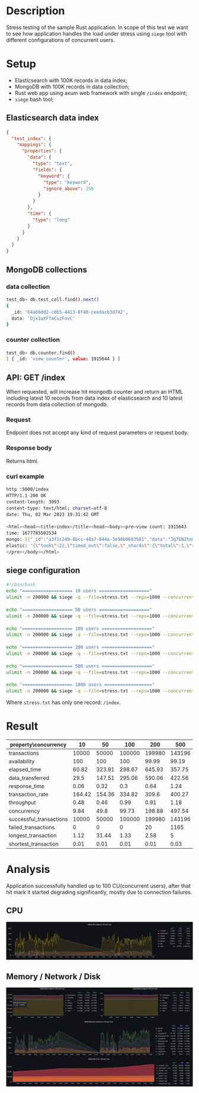 # Description

Stress testing of the sample Rust application.
In scope of this test we want to see how application 
handles the load under stress using `siege` tool with different configurations of concurrent users.

# Setup

* Elasticsearch with 100K records in data index;
* MongoDB with 100K records in data collection;
* Rust web app using axum web framework with single `/index` endpoint;
* `siege` bash tool;

## Elasticsearch data index
```json
{
  "test_index": {
    "mappings": {
      "properties": {
        "data": {
          "type": "text",
          "fields": {
            "keyword": {
              "type": "keyword",
              "ignore_above": 256
            }
          }
        },
        "time": {
          "type": "long"
        }
      }
    }
  }
}
```

## MongoDB collections

### data collection
```bash
test_db> db.test_coll.find().next()
{
  _id: '64a66dd2-c0b5-4413-8f40-ceedacb3d742',
  data: 'Djx1wXF7mCuzFovC'
}
```

### counter collection
```bash
test_db> db.counter.find()
[ { _id: 'view_counter', value: 1915644 } ]
```


## API: GET /index

When requested, will increase hit mongodb counter and return an HTML including latest 10 records from data index of elasticsearch and 10 latest records from data collection of mongodb.

### Request

Endpoint does not accept any kind of request parameters or request body.

### Response body

Returns html.

### curl example

```bash
http :5000/index
HTTP/1.1 200 OK
content-length: 3093
content-type: text/html; charset=utf-8
date: Thu, 02 Mar 2023 19:31:42 GMT

<html><head><title>index</title><head><body><pre>view count: 1915643
time: 1677785502534
mongo: [{"_id":"a3f1c249-8bcc-48a7-844a-3e98b0603581","data":"Jq7ENZtnmLhQqNhv"},{"_id":"fcc30c4e-4d12-42b1-9d6e-d3a006a2eb7c","data":"ceIHqVhpDsiLJpyh"},{"_id":"2413597b-8ad2-4623-9ede-7ac1ae41ab84","data":"4xvFIJQPv5KgNoCu"},{"_id":"a300d49a-98ec-450c-86cb-9fb769e8a148","data":"xA43ShsYjegKKeho"},{"_id":"f4e832b7-eda3-47c3-bc27-f6b93f13c280","data":"coaMHAgVj6WsvLQh"},{"_id":"db59b7a2-aeff-4be7-9491-53eb6af886a6","data":"NpSiVtxwn3AsOdXK"},{"_id":"14e194bb-532a-4928-958a-d645cdffd1f1","data":"N1YXTu9j7mqyZ9J5"},{"_id":"b0028a8a-23d0-49a8-807b-33c18b73fcda","data":"fu5g9XY5Ef0ZioVV"},{"_id":"837fe72b-0f4c-461f-bf7a-00b745269bc0","data":"cuHpdnuJWJ1Aew0N"},{"_id":"0f2b7aaa-fafb-4d4c-bc1b-5b0c974868c5","data":"EBX6Ba3osX8GDWU2"}]
elastic: "{\"took\":22,\"timed_out\":false,\"_shards\":{\"total\":1,\"successful\":1,\"skipped\":0,\"failed\":0},\"hits\":{\"total\":{\"value\":10000,\"relation\":\"gte\"},\"max_score\":null,\"hits\":[{\"_index\":\"test_index\",\"_type\":\"_doc\",\"_id\":\"22eacd44-1f20-4a46-98af-f32826aed2ba\",\"_score\":null,\"_source\":{\"data\":\"S5oIf5NytTCEShNh\",\"time\":1677744820519},\"sort\":[1677744820519]},{\"_index\":\"test_index\",\"_type\":\"_doc\",\"_id\":\"41ff8c3c-15d7-425e-bcde-c2747ea4aff3\",\"_score\":null,\"_source\":{\"data\":\"fnE6Uz9rQ47IvU9n\",\"time\":1677744819918},\"sort\":[1677744819918]},{\"_index\":\"test_index\",\"_type\":\"_doc\",\"_id\":\"9cfe6bd3-4314-44f0-a7cd-8d187e9bb06f\",\"_score\":null,\"_source\":{\"data\":\"ppdQYMwx5sj4GYF0\",\"time\":1677744819881},\"sort\":[1677744819881]},{\"_index\":\"test_index\",\"_type\":\"_doc\",\"_id\":\"07374b1a-46ea-4faa-b104-bf6e59834ad0\",\"_score\":null,\"_source\":{\"data\":\"plCodRoAW0WkNdWE\",\"time\":1677744819854},\"sort\":[1677744819854]},{\"_index\":\"test_index\",\"_type\":\"_doc\",\"_id\":\"01f15713-df1b-4f4f-919b-94271f298977\",\"_score\":null,\"_source\":{\"data\":\"JE6zDqHnXoQ2jSMc\",\"time\":1677744819833},\"sort\":[1677744819833]},{\"_index\":\"test_index\",\"_type\":\"_doc\",\"_id\":\"82b8c031-b43d-4237-9fb7-1df4057d05ba\",\"_score\":null,\"_source\":{\"data\":\"y64OCk2uN83bK586\",\"time\":1677744819746},\"sort\":[1677744819746]},{\"_index\":\"test_index\",\"_type\":\"_doc\",\"_id\":\"13cf53f1-e54b-4d32-ac5c-30b8808af1b0\",\"_score\":null,\"_source\":{\"data\":\"NN5vwbysos2XFFIk\",\"time\":1677744819745},\"sort\":[1677744819745]},{\"_index\":\"test_index\",\"_type\":\"_doc\",\"_id\":\"4eb1d0b2-5082-4f3b-b709-b4c5b8435fdf\",\"_score\":null,\"_source\":{\"data\":\"y0cLcDWgvTjbAu4x\",\"time\":1677744819716},\"sort\":[1677744819716]},{\"_index\":\"test_index\",\"_type\":\"_doc\",\"_id\":\"1ed5b4c9-1cca-4827-924e-87ead7bcdb72\",\"_score\":null,\"_source\":{\"data\":\"8O72YSDJkJAmW6AB\",\"time\":1677744819639},\"sort\":[1677744819639]},{\"_index\":\"test_index\",\"_type\":\"_doc\",\"_id\":\"510e68c0-1f80-428f-8b5e-f82590063662\",\"_score\":null,\"_source\":{\"data\":\"5d8xNuDdwUJ5d8pD\",\"time\":1677744819594},\"sort\":[1677744819594]}]}}"
</pre></body></html>
```

## siege configuration

```bash
#!/bin/bash
echo "=================== 10 users ==================="
ulimit -n 200000 && siege -q --file=stress.txt --reps=1000 --concurrent=10 --benchmark --json-output --quiet --log

echo "=================== 50 users ==================="
ulimit -n 200000 && siege -q --file=stress.txt --reps=1000 --concurrent=50 --benchmark --json-output --quiet --log

echo "=================== 100 users ==================="
ulimit -n 200000 && siege -q --file=stress.txt --reps=1000 --concurrent=100 --benchmark --json-output --quiet --log

echo "=================== 200 users ==================="
ulimit -n 200000 && siege -q --file=stress.txt --reps=1000 --concurrent=200 --benchmark --json-output --quiet --log

echo "=================== 500 users ==================="
ulimit -n 200000 && siege -q --file=stress.txt --reps=1000 --concurrent=500 --benchmark --json-output --quiet --log

echo "=================== 1000 users =================="
ulimit -n 200000 && siege -q --file=stress.txt --reps=1000 --concurrent=1000 --benchmark --json-output --quiet --log
```

Where `stress.txt` has only one record: `/index`.

# Result

| property\concurrency      | 10       | 50       | 100      | 200      | 500      | 1000     |
  |---------------------------|----------|----------|----------|----------|----------|----------|
|  transactions             | 10000    | 50000    | 100000   | 199980   | 143196   | 33995    |
|  availability             | 100      | 100      | 100      |  99.99   |  99.19   |  96.58   |
|  elapsed_time             |  60.82   |  323.91  |  298.67  |  645.93  |  357.75  |  93.17   |
|  data_transferred         |  29.5    |  147.51  |  295.06  |  590.06  |  422.56  |  100.34  |
|  response_time            |  0.06    |  0.32    |  0.3     |  0.64    |  1.24    |  2.69    |
|  transaction_rate         |  164.42  |  154.36  |  334.82  |  309.6   |  400.27  |  364.87  |
|  throughput               |  0.48    |  0.46    |  0.99    |  0.91    |  1.18    |  1.08    |
|  concurrency              |  9.84    |  49.8    |  99.73   |  198.88  |  497.54  |  983.25  |
|  successful_transactions  | 10000    | 50000    | 100000   | 199980   | 143196   | 33995    |
|  failed_transactions      | 0        | 0        | 0        | 20       | 1165     | 1203     |
|  longest_transaction      |  1.12    |  31.44   |  1.33    |  2.58    | 5        |  7.46    |
|  shortest_transaction     |  0.01    |  0.01    |  0.01    |  0.01    |  0.03    |  0.05    |


# Analysis

Application successfully handled up to 100 CU(concurrent users), after that hit mark it started degrading significantly, mostly due to connection failures.

## CPU
![stress_cpu.png](images%2Fstress_cpu.png)

## Memory / Network / Disk

![stress_mem_nw_disk.png](images%2Fstress_mem_nw_disk.png)
